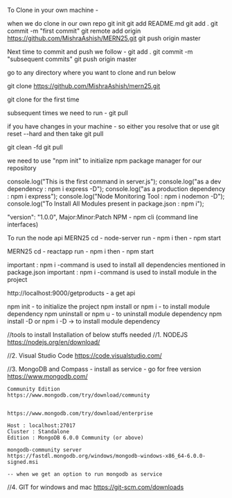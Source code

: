 To Clone in your own machine -

when we do clone in our own repo 
git init 
git add README.md 
git add . 
git commit -m "first commit" 
git remote add origin https://github.com/MishraAshish/MERN25.git <use your own repo for committing data>
git push origin master

Next time to commit and push we follow - 
git add . 
git commit -m "subsequent commits" 
git push origin master

go to any directory where you want to clone and run below

git clone https://github.com/MishraAshish/mern25.git

git clone for the first time

subsequent times we need to run - git pull

if you have changes in your machine - so either you resolve that or use 
git reset --hard and then take git pull

git clean -fd 
git pull


we need to use "npm init" to initialize npm package manager for our repository

console.log("This is the first command in server.js"); 
console.log("as a dev dependency : npm i express -D"); 
console.log("as a production dependency : npm i express"); 
console.log("Node Monitoring Tool : npm i nodemon -D"); 
console.log("To Install All Modules present in package.json : npm i");

"version": "1.0.0", Major:Minor:Patch NPM - npm cli (command line interfaces)

To run the node api MERN25 cd - node-server run - npm i then - npm start

MERN25 cd - reactapp run - npm i then - npm start

important : npm i -command is used to install all dependencies mentioned in package.json important : npm i -command is used to install module in the project

http://localhost:9000/getproducts - a get api

npm init - to initialize the project 
npm install or npm i - to install module dependency 
npm uninstall or npm u - to uninstall module dependency 
npm install -D or npm i -D  <package name>   -> to install module dependency


//tools to install
Installation of below stuffs needed
//1. NODEJS
	https://nodejs.org/en/download/ 

//2. Visual Studio Code
	https://code.visualstudio.com/
	
//3. MongoDB and Compass - install as service - go for free version
	https://www.mongodb.com/
	
	Community Edition
	https://www.mongodb.com/try/download/community
	
	
	https://www.mongodb.com/try/download/enterprise
	
	Host : localhost:27017
	Cluster : Standalone
	Edition : MongoDB 6.0.0 Community (or above)
	
	mongodb-community server
	https://fastdl.mongodb.org/windows/mongodb-windows-x86_64-6.0.0-signed.msi
	
	-- when we get an option to run mongodb as service

//4. GIT for windows and mac
    https://git-scm.com/downloads
   